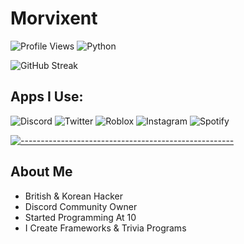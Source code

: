 # Morvixent

![Profile Views](https://komarev.com/ghpvc/?username=Morvixent) ![Python](https://img.shields.io/badge/Python-3.9-blue?logo=python&logoColor=white)

![GitHub Streak](https://github-readme-streak-stats.herokuapp.com/?user=Morvixent&theme=dark)


## Apps I Use:

![Discord](https://img.shields.io/badge/Discord-7289DA?style=for-the-badge&logo=discord&logoColor=white)
![Twitter](https://img.shields.io/badge/Twitter-1DA1F2?style=for-the-badge&logo=twitter&logoColor=white)
![Roblox](https://img.shields.io/badge/Roblox-3076D6?style=for-the-badge&logo=roblox&logoColor=white)
![Instagram](https://img.shields.io/badge/Instagram-E4405F?style=for-the-badge&logo=instagram&logoColor=white)
![Spotify](https://img.shields.io/badge/Spotify-1DB954?style=for-the-badge&logo=spotify&logoColor=white)




[![-----------------------------------------------------](
https://raw.githubusercontent.com/andreasbm/readme/master/assets/lines/aqua.png)](https://github.com/Kek5chen?tab=repositories)</br>

## About Me

- British & Korean Hacker
- Discord Community Owner
- Started Programming At 10
- I Create Frameworks & Trivia Programs




